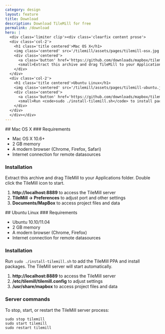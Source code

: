 ```yaml
---
category: design
layout: feature
title: Download
description: Download TileMill for free
permalink: /download
hero: |
  <div class='limiter clip'><div class='clearfix content prose'>
  <div class='col-2'>
    <h1 class='title centered'>Mac OS X</h1>
    <img class='centered' src='/tilemill/assets/pages/tilemill-osx.jpg' />
    <div class='centered'>
      <a class='button' href='https://github.com/downloads/mapbox/tilemill/TileMill-0.5.1.zip'>TileMill-0.5.1.zip<small>54 MB</small></a>
      <small>Extract this archive and drag TileMill to your Applications folder.</small>
    </div>
  </div>
  <div class='col-2'>
    <h1 class='title centered'>Ubuntu Linux</h1>
    <img class='centered' src='/tilemill/assets/pages/tilemill-ubuntu.jpg' />
    <div class='centered'>
      <a class='button' href='https://github.com/downloads/mapbox/tilemill/install-tilemill.sh'>install-tilemill.sh<small>30 MB</small></a>
      <small>Run <code>sudo ./install-tilemill.sh</code> to install packages.</small>
    </div>
  </div>
  </div></div>
---
```

<div class='col-2' markdown='1'>
## Mac OS X
### Requirements
<ul class='checklist'>
  <li class='check'>Mac OS X 10.6+</li>
  <li class='check'>2 GB memory</li>
  <li class='check'>A modern browser (Chrome, Firefox, Safari)</li>
  <li class='check'>Internet connection for remote datasources</li>
</ul>

### Installation
Extract this archive and drag TileMill to your Applications folder. Double click the TileMill icon to start.

1. **http://localhost:8889** to access the TileMill server
2. **TileMill &rarr; Preferences** to adjust port and other settings
3. **Documents/MapBox** to access project files and data
</div>
<div class='col-2' markdown='1'>
## Ubuntu Linux
### Requirements
<ul class='checklist'>
  <li class='check'>Ubuntu 10.10/11.04</li>
  <li class='check'>2 GB memory</li>
  <li class='check'>A modern browser (Chrome, Firefox)</li>
  <li class='check'>Internet connection for remote datasources</li>
</ul>

### Installation
Run `sudo ./install-tilemill.sh` to add the TileMill PPA and install packages. The TileMill server will start automatically.

1. **http://localhost:8889** to access the TileMill server
2. **/etc/tilemill/tilemill.config** to adjust settings
3. **/usr/share/mapbox** to access project files and data

### Server commands
To stop, start, or restart the TileMill server process:

    sudo stop tilemill
    sudo start tilemill
    sudo restart tilemill
</div>
